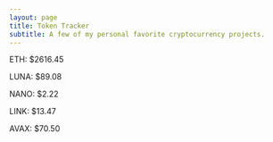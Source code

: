 ```yaml
---
layout: page
title: Token Tracker
subtitle: A few of my personal favorite cryptocurrency projects.
---
```


<!--BEGINCRYPTOINPUT-->
ETH: $2616.45

LUNA: $89.08

NANO: $2.22

LINK: $13.47

AVAX: $70.50

<!--ENDCRYPTOINPUT-->
